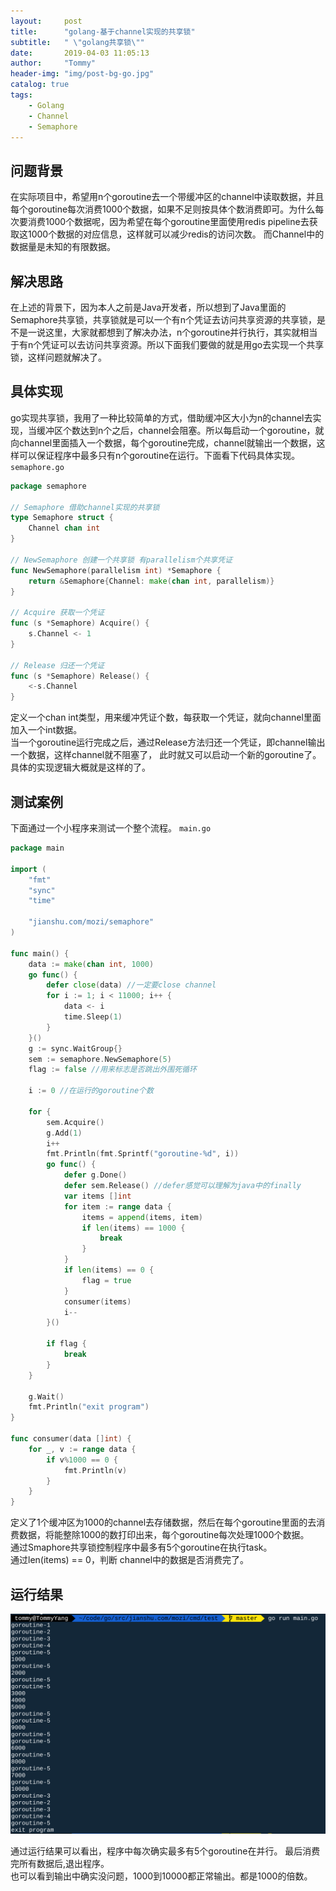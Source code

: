 ```yaml
---
layout:     post
title:      "golang-基于channel实现的共享锁"
subtitle:   " \"golang共享锁\""
date:       2019-04-03 11:05:13
author:     "Tommy"
header-img: "img/post-bg-go.jpg"
catalog: true
tags:
    - Golang
    - Channel
    - Semaphore
---
```


## 问题背景
在实际项目中，希望用n个goroutine去一个带缓冲区的channel中读取数据，并且每个goroutine每次消费1000个数据，如果不足则按具体个数消费即可。为什么每次要消费1000个数据呢，因为希望在每个goroutine里面使用redis pipeline去获取这1000个数据的对应信息，这样就可以减少redis的访问次数。 而Channel中的数据量是未知的有限数据。

## 解决思路
在上述的背景下，因为本人之前是Java开发者，所以想到了Java里面的Semaphore共享锁，共享锁就是可以一个有n个凭证去访问共享资源的共享锁，是不是一说这里，大家就都想到了解决办法，n个goroutine并行执行，其实就相当于有n个凭证可以去访问共享资源。所以下面我们要做的就是用go去实现一个共享锁，这样问题就解决了。 

## 具体实现
go实现共享锁，我用了一种比较简单的方式，借助缓冲区大小为n的channel去实现，当缓冲区个数达到n个之后，channel会阻塞。所以每启动一个goroutine，就向channel里面插入一个数据，每个goroutine完成，channel就输出一个数据，这样可以保证程序中最多只有n个goroutine在运行。下面看下代码具体实现。
`semaphore.go`
```go
package semaphore

// Semaphore 借助channel实现的共享锁
type Semaphore struct {
	Channel chan int
}

// NewSemaphore 创建一个共享锁 有parallelism个共享凭证
func NewSemaphore(parallelism int) *Semaphore {
	return &Semaphore{Channel: make(chan int, parallelism)}
}

// Acquire 获取一个凭证
func (s *Semaphore) Acquire() {
	s.Channel <- 1
}

// Release 归还一个凭证
func (s *Semaphore) Release() {
	<-s.Channel
}
```

定义一个chan int类型，用来缓冲凭证个数，每获取一个凭证，就向channel里面加入一个int数据。<br/>
当一个goroutine运行完成之后，通过Release方法归还一个凭证，即channel输出一个数据，这样channel就不阻塞了，
此时就又可以启动一个新的goroutine了。具体的实现逻辑大概就是这样的了。

## 测试案例
下面通过一个小程序来测试一个整个流程。
`main.go`

```go
package main

import (
	"fmt"
	"sync"
	"time"

	"jianshu.com/mozi/semaphore"
)

func main() {
	data := make(chan int, 1000)
	go func() {
		defer close(data) //一定要close channel
		for i := 1; i < 11000; i++ {
			data <- i
			time.Sleep(1)
		}
	}()
	g := sync.WaitGroup{}
	sem := semaphore.NewSemaphore(5)
	flag := false //用来标志是否跳出外围死循环

	i := 0 //在运行的goroutine个数

	for {
		sem.Acquire()
		g.Add(1)
		i++
		fmt.Println(fmt.Sprintf("goroutine-%d", i))
		go func() {
			defer g.Done()
			defer sem.Release() //defer感觉可以理解为java中的finally
			var items []int
			for item := range data {
				items = append(items, item)
				if len(items) == 1000 {
					break
				}
			}
			if len(items) == 0 {
				flag = true
			}
			consumer(items)
			i--
		}()

		if flag {
			break
		}
	}

	g.Wait()
	fmt.Println("exit program")
}

func consumer(data []int) {
	for _, v := range data {
		if v%1000 == 0 {
			fmt.Println(v)
		}
	}
}
```

定义了1个缓冲区为1000的channel去存储数据，然后在每个goroutine里面的去消费数据，将能整除1000的数打印出来，每个goroutine每次处理1000个数据。<br/>
通过Smaphore共享锁控制程序中最多有5个goroutine在执行task。<br/>
通过len(items) == 0，判断 channel中的数据是否消费完了。

## 运行结果
<img src = "/img/golang/semaphore-go.png">

通过运行结果可以看出，程序中每次确实最多有5个goroutine在并行。 最后消费完所有数据后,退出程序。<br/>
也可以看到输出中确实没问题，1000到10000都正常输出。都是1000的倍数。